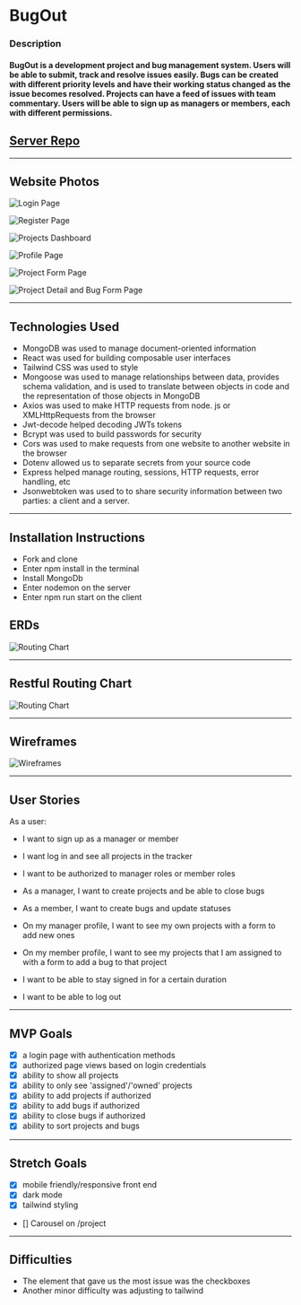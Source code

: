 # BugOut

### Description
#### BugOut is a development project and bug management system. Users will be able to submit, track and resolve issues easily. Bugs can be created with different priority levels and have their working status changed as the issue becomes resolved. Projects can have a feed of issues with team commentary. Users will be able to sign up as managers or members, each with different permissions.

[Server Repo](https://github.com/Emily-Herndon/BugOut-Server)
---

---
## Website Photos
![Login Page](./public/images/Login%20Page.png)

![Register Page](./public/images/Register%20Page.png)

![Projects Dashboard](./public/images/Projects%20Dashboard.png)

![Profile Page](./public/images/Profile%20Page.png)

![Project Form Page](./public/images/Project%20Form%20Page.png)

![Project Detail and Bug Form Page](./public/images/Project%20Detail%20and%20Bug%20Form%20Page.png)


---

## Technologies Used
- MongoDB was used to manage document-oriented information
- React was used for building composable user interfaces
- Tailwind CSS was used to style  
- Mongoose was used to manage relationships between data, provides schema validation, and is used to translate between objects in code and the representation of those objects in MongoDB
- Axios was used to make HTTP requests from node. js or XMLHttpRequests from the browser 
- Jwt-decode helped decoding JWTs tokens
- Bcrypt was used to build passwords for security
- Cors was used to make requests from one website to another website in the browser
- Dotenv allowed us to separate secrets from your source code
- Express helped manage routing, sessions, HTTP requests, error handling, etc
- Jsonwebtoken was used to to share security information between two parties: a client and a server.

---
## Installation Instructions
- Fork and clone 
- Enter npm install in the terminal 
- Install MongoDb
- Enter nodemon on the server
- Enter npm run start on the client 

## ERDs
![Routing Chart](./public/images/ERDs.jpg)

---

## Restful Routing Chart
![Routing Chart](./public/images/RESTful-Routing-Chart.jpg)

---

## Wireframes
![Wireframes](public/images/Bug-Out-Wireframes.jpg)

---

## User Stories
As a user:
- I want to sign up as a manager or member
- I want log in and see all projects in the tracker
- I want to be authorized to manager roles or member roles
- As a manager, I want to create projects and be able to close bugs
- As a member, I want to create bugs and update statuses

- On my manager profile, I want to see my own projects with a form to add new ones
- On my member profile, I want to see my projects that I am assigned to with a form to add a bug to that project

- I want to be able to stay signed in for a certain duration
- I want to be able to log out
---

## MVP Goals
- [X] a login page with authentication methods 
- [X] authorized page views based on login credentials
- [X] ability to show all projects
- [X] ability to only see 'assigned'/'owned' projects
- [X] ability to add projects if authorized
- [X] ability to add bugs if authorized
- [X] ability to close bugs if authorized
- [X] ability to sort projects and bugs

---

## Stretch Goals
- [X] mobile friendly/responsive front end
- [X] dark mode
- [X] tailwind styling
- [] Carousel on /project 

---
## Difficulties 
- The element that gave us the most issue was the checkboxes 
- Another minor difficulty was adjusting to tailwind 